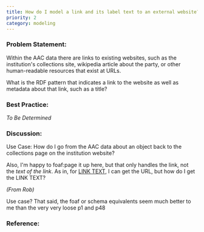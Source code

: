 ```yaml
---
title: How do I model a link and its label text to an external website?
priority: 2
category: modeling
---
```


### Problem Statement:

Within the AAC data there are links to existing websites, such as the institution's collections site, wikipedia article about the party, or other human-readable resources that exist at URLs. 

What is the RDF pattern that indicates a link to the website as well as metadata about that link, such as a title?

### Best Practice:

*To Be Determined*

### Discussion:

Use Case: How do I go from the AAC data about an object back to the collections page on the institution website?

Also, I'm happy to foaf:page it up here, but that only handles the link, not the *text of the link*.  As in, for <a href="URL">LINK TEXT</a>, I can get the URL, but how do I get the LINK TEXT?


*(From Rob)*

Use case?  That said, the foaf or schema equivalents seem much better to me than the very very loose p1 and p48


### Reference:


